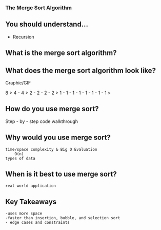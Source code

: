 ### The Merge Sort Algorithm

## You should understand...
- Recursion

## What is the merge sort algorithm?

## What does the merge sort algorithm look like?
Graphic/GIF 

8 > 4  - 4 > 2  - 2  - 2  - 2 > 1 - 1 - 1 - 1 - 1 - 1 - 1 - 1 > 

## How do you use merge sort?
Step - by - step code walkthrough

## Why would you use merge sort?
	time/space complexity & Big O Evaluation
		O(n)
	types of data

## When is it best to use merge sort?
	real world application

## Key Takeaways
	-uses more space
	-faster than insertion, bubble, and selection sort
	- edge cases and constraints